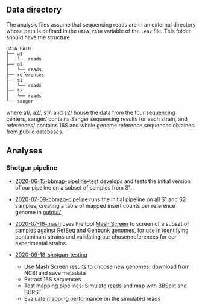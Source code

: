 ## Data directory

The analysis files assume that sequencing reads are in an external directory
whose path is defined in the `DATA_PATH` variable of the `.env` file. This
folder should have the structure

```
DATA_PATH
├── a1
│   └── reads
├── a2
│   └── reads
├── references
├── s1
│   └── reads
├── s2
│   └── reads
└── sanger
```
<!-- edited from output of `tree -L 2` ran in `DATA_PATH` dir -->

where a1/, a2/, s1/, and s2/ house the data from the four sequencing centers,
sanger/ contains Sanger sequencing results for each strain, and references/
contains 16S and whole genome reference sequences obtained from public
databases.

## Analyses

### Shotgun pipeline

- [2020-06-15-bbmap-pipeline-test](./2020-06-15-bbmap-pipeline-test/) develops
  and tests the initial version of our pipeline on a subset of samples from S1.

- [2020-07-09-bbmap-pipeline](./2020-07-09-bbmap-pipeline/) runs the initial
  pipeline on all S1 and S2 samples, creating a table of mapped insert counts
  per reference genome in [output/](../output/)

- [2020-07-16-mash](./2020-07-16-mash/) uses the tool [Mash
  Screen](http:/dx.doi.org/10.1186/s13059-019-1841-x) to screen of a subset of
  samples against RefSeq and Genbank genomes, for use in identifying
  contaminant strains and validating our chosen references for our experimental
  strains.

- [2020-09-18-shotgun-testing](./2020-09-18-shotgun-testing/) 
  - Use Mash Screen results to choose new genomes; download from NCBI and save
    metadata
  - Extract 16S sequences
  - Test mapping pipelines: Simulate reads and map with BBSplit and BURST
  - Evaluate mapping performance on the simulated reads
